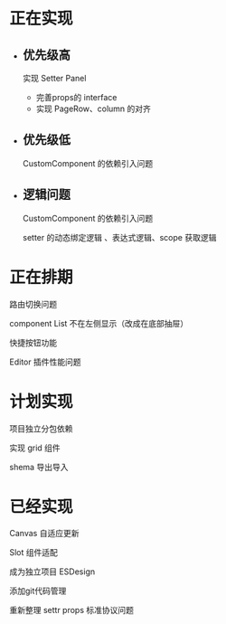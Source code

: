 # 正在实现
 - ## 优先级高

    实现 Setter Panel 
    - 完善props的 interface
    - 实现 PageRow、column 的对齐 

 - ## 优先级低

    CustomComponent 的依赖引入问题

    
 - ## 逻辑问题


    
    CustomComponent 的依赖引入问题 

    setter 的动态绑定逻辑 、表达式逻辑、scope 获取逻辑


# 正在排期

路由切换问题 

component List 不在左侧显示（改成在底部抽屉） 

快捷按钮功能

Editor 插件性能问题


# 计划实现

项目独立分包依赖 

实现 grid 组件 

shema 导出导入

# 已经实现


Canvas 自适应更新 

Slot 组件适配 

成为独立项目 ESDesign

添加git代码管理

重新整理 settr props 标准协议问题

